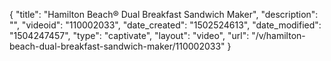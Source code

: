 {
    "title": "Hamilton Beach&reg; Dual Breakfast Sandwich Maker",
    "description": "",
    "videoid": "110002033",
    "date_created": "1502524613",
    "date_modified": "1504247457",
    "type": "captivate",
    "layout": "video",
    "url": "\/v\/hamilton-beach-dual-breakfast-sandwich-maker\/110002033"
}